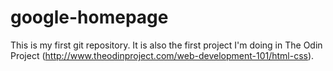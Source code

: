 # google-homepage
This is my first git repository. It is also the first project I'm doing in The Odin Project (http://www.theodinproject.com/web-development-101/html-css).
